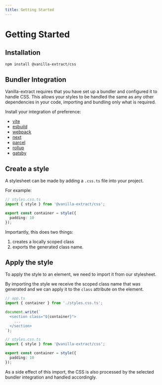 ```yaml
---
title: Getting Started
---
```


# Getting Started

## Installation

```bash
npm install @vanilla-extract/css
```

## Bundler Integration

Vanilla-extract requires that you have set up a bundler and configured it to handle CSS.
This allows your styles to be handled the same as any other dependencies in your code, importing and bundling only what is required.

Install your integration of preference:

- [vite]
- [esbuild]
- [webpack]
- [next]
- [parcel]
- [rollup]
- [gatsby]

## Create a style

A stylesheet can be made by adding a `.css.ts` file into your project.

For example:

```ts compiled
// styles.css.ts
import { style } from '@vanilla-extract/css';

export const container = style({
  padding: 10
});
```

Importantly, this does two things:

1. creates a locally scoped class
2. exports the generated class name.

## Apply the style

To apply the style to an element, we need to import it from our stylesheet.

By importing the style we receive the scoped class name that was generated and we can apply it to the `class` attribute on the element.

```ts compiled
// app.ts
import { container } from './styles.css.ts';

document.write(`
  <section class="${container}">
    ...
  </section>
`);

// styles.css.ts
import { style } from '@vanilla-extract/css';

export const container = style({
  padding: 10
});
```

As a side effect of this import, the CSS is also processed by the selected bundler integration and handled accordingly.

[vite]: /documentation/integrations/vite/
[esbuild]: /documentation/integrations/esbuild/
[webpack]: /documentation/integrations/webpack/
[next]: /documentation/integrations/next/
[rollup]: /documentation/integrations/rollup/
[gatsby]: /documentation/integrations/gatsby/
[parcel]: /documentation/integrations/parcel/
